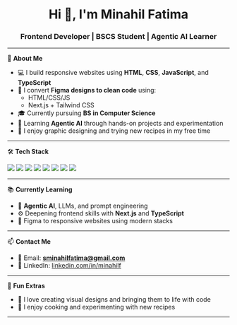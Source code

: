 <h1 align="center">Hi 👋, I'm Minahil Fatima</h1>
<h3 align="center">Frontend Developer | BSCS Student | Agentic AI Learner</h3>

---

🌟 **About Me**

- 💻 I build responsive websites using **HTML**, **CSS**, **JavaScript**, and **TypeScript**
- 🚀 I convert **Figma designs to clean code** using:
  - HTML/CSS/JS  
  - Next.js + Tailwind CSS
- 🎓 Currently pursuing **BS in Computer Science**
- 🤖 Learning **Agentic AI** through hands-on projects and experimentation
- 🎨 I enjoy graphic designing and trying new recipes in my free time

---

🛠️ **Tech Stack**

<p>
  <img src="https://img.shields.io/badge/HTML5-E34F26?style=for-the-badge&logo=html5&logoColor=white" />
  <img src="https://img.shields.io/badge/CSS3-1572B6?style=for-the-badge&logo=css3&logoColor=white" />
  <img src="https://img.shields.io/badge/JavaScript-F7DF1E?style=for-the-badge&logo=javascript&logoColor=black" />
  <img src="https://img.shields.io/badge/TypeScript-3178C6?style=for-the-badge&logo=typescript&logoColor=white" />
  <img src="https://img.shields.io/badge/Next.js-black?style=for-the-badge&logo=next.js&logoColor=white" />
  <img src="https://img.shields.io/badge/Tailwind_CSS-06B6D4?style=for-the-badge&logo=tailwind-css&logoColor=white" />
  <img src="https://img.shields.io/badge/Figma-000000?style=for-the-badge&logo=figma&logoColor=white" />
  <img src="https://img.shields.io/badge/Git-F05032?style=for-the-badge&logo=git&logoColor=white" />
</p>

---

📚 **Currently Learning**

- 🧠 **Agentic AI**, LLMs, and prompt engineering  
- ⚙️ Deepening frontend skills with **Next.js** and **TypeScript**  
- 🧩 Figma to responsive websites using modern stacks

---

📫 **Contact Me**

- 📧 Email: **sminahilfatima@gmail.com**  
- 💼 LinkedIn: [linkedin.com/in/minahilf](https://www.linkedin.com/in/minahilf)

---

🎨 **Fun Extras**

- 🎨 I love creating visual designs and bringing them to life with code  
- 🍕 I enjoy cooking and experimenting with new recipes  

---
